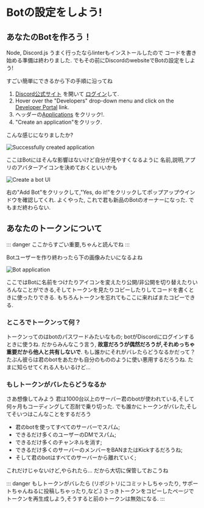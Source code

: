 # Botの設定をしよう!

## あなたのBotを作ろう！

Node, Discord.js うまく行ったならlinterもインストールしたので
コードを書き始める準備は終わりました.
でもその前にDiscordのwebsiteでBotの設定をしよう!

すごい簡単にできるから下の手順に沿ってね

1. [Discord公式サイト](https://discordapp.com/) を開いて [ログイン](https://discordapp.com/login)して.
2. Hover over the "Developers" drop-down menu and click on the [Developer Portal](https://discordapp.com/developers/docs/intro) link.
3. ヘッダーの[Applications](https://discordapp.com/developers/applications) をクリック!.
4. "Create an application"をクリック.

こんな感じになりましたか?

![Successfully created application](~@/images/create-app.png)

ここはBotにはそんな影響はないけど自分が見やすくなるように
名前,説明,アプリのアバターアイコンを決めておくといいかも

![Create a bot UI](~@/images/create-bot.png)

右の"Add Bot"をクリックして,"Yes, do it!"をクリックしてポップアップウインドウを確認してくれ. よくやった, これで君も新品のBotのオーナーになった.
でもまだ終わらない.

## あなたのトークンについて

::: danger
ここからすごい重要,ちゃんと読んでね
:::

Botユーザーを作り終わったら下の画像みたいになるよね

![Bot application](~@/images/created-bot.png)

ここではBotに名前をつけたりアイコンを変えたり公開/非公開を切り替えたりいろんなことができる,そしてトークンを見たりコピーしたりしてコードを書くときに使ったりできる.
もちろんトークンを忘れてもここに来ればまたコピーできる.

### ところでトークンって何？

トークンってのはbotのパスワードみたいなもの; botがDiscordにログインするときに使うね. だからみんなこう言う, **故意だろうが偶然だろうが,それめっちゃ重要だから他人と共有しないで**. もし誰かにそれがバレたらどうなるかだって？たぶん彼らは君のbotをあたかも自分のもののように使い悪用するだろうね.
たまに知らせてくれる人もいるけど...

### もしトークンがバレたらどうなるか

さあ想像してみよう
君は1000台以上のサーバー君のbotが使われている,そして何ヶ月もコーディングして忍耐で乗り切った.
でも誰かにトークンがバレた,そしてそいつはこんなことをするだろう

* 君のbotを使ってすべてのサーバーでスパム;
* できるだけ多くのユーザーのDMでスパム;
* できるだけ多くのチャンネルを消す;
* できるだけ多くのサーバーのメンバーをBANまたはKickするだろうね;
* そして君のbotはすべてのサーバーから離れていく;

これだけじゃないけど,やられたら...
だから大切に保管しておこうね

::: danger
もしトークンがバレたら (リポジトリにコミットしちゃったり, サポートちゃんねるに投稿しちゃったり,など.) さっきトークンをコピーしたページでトークンを再生成しよう,そうすると前のトークンは無効になる.
:::
